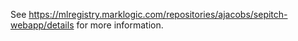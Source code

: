 See https://mlregistry.marklogic.com/repositories/ajacobs/sepitch-webapp/details for more information.